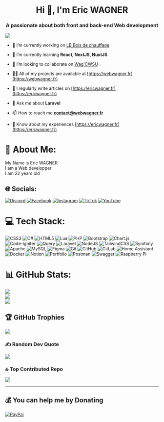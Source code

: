 <h1 align="center">Hi 👋, I'm Eric WAGNER</h1>
<h3 align="center">A passionate about both front and back-end Web development</h3>

[![](https://visitcount.itsvg.in/api?id=DevEricWAGNER&icon=2&color=6)](https://visitcount.itsvg.in)

- 🔭 I’m currently working on [LB Bois de chauffage](http://lbboisdechauffage.webserver.webwagner.fr/)

- 🌱 I’m currently learning **React, NextJS, NuxtJS**

- 👯 I’m looking to collaborate on [Wag'CWSU](http://template.webserver.webwagner.fr/controlpanel/project)

- 👨‍💻 All of my projects are available at [https://webwagner.fr](https://webwagner.fr)

- 📝 I regularly write articles on [https://ericwagner.fr](https://ericwagner.fr)

- 💬 Ask me about **Laravel**

- 📫 How to reach me **contact@webwagner.fr**

- 📄 Know about my experiences [https://ericwagner.fr](https://ericwagner.fr)


# 💫 About Me:
My Name is Eric WAGNER<br>I am a Web developper<br>I am 22 years old


## 🌐 Socials:
[![Discord](https://img.shields.io/badge/Discord-%237289DA.svg?logo=discord&logoColor=white)](https://discord.gg/7GCKga6CDe) [![Facebook](https://img.shields.io/badge/Facebook-%231877F2.svg?logo=Facebook&logoColor=white)](https://facebook.com/WebWagner) [![Instagram](https://img.shields.io/badge/Instagram-%23E4405F.svg?logo=Instagram&logoColor=white)](https://instagram.com/webwagner67) [![TikTok](https://img.shields.io/badge/TikTok-%23000000.svg?logo=TikTok&logoColor=white)](https://tiktok.com/@webwagner) [![YouTube](https://img.shields.io/badge/YouTube-%23FF0000.svg?logo=YouTube&logoColor=white)](https://youtube.com/@webwagner) 

# 💻 Tech Stack:
![CSS3](https://img.shields.io/badge/css3-%231572B6.svg?style=for-the-badge&logo=css3&logoColor=white) ![C#](https://img.shields.io/badge/c%23-%23239120.svg?style=for-the-badge&logo=csharp&logoColor=white) ![HTML5](https://img.shields.io/badge/html5-%23E34F26.svg?style=for-the-badge&logo=html5&logoColor=white) ![Lua](https://img.shields.io/badge/lua-%232C2D72.svg?style=for-the-badge&logo=lua&logoColor=white) ![PHP](https://img.shields.io/badge/php-%23777BB4.svg?style=for-the-badge&logo=php&logoColor=white) ![Bootstrap](https://img.shields.io/badge/bootstrap-%238511FA.svg?style=for-the-badge&logo=bootstrap&logoColor=white) ![Chart.js](https://img.shields.io/badge/chart.js-F5788D.svg?style=for-the-badge&logo=chart.js&logoColor=white) ![Code-Igniter](https://img.shields.io/badge/CodeIgniter-%23EF4223.svg?style=for-the-badge&logo=codeIgniter&logoColor=white) ![jQuery](https://img.shields.io/badge/jquery-%230769AD.svg?style=for-the-badge&logo=jquery&logoColor=white) ![Laravel](https://img.shields.io/badge/laravel-%23FF2D20.svg?style=for-the-badge&logo=laravel&logoColor=white) ![NodeJS](https://img.shields.io/badge/node.js-6DA55F?style=for-the-badge&logo=node.js&logoColor=white) ![TailwindCSS](https://img.shields.io/badge/tailwindcss-%2338B2AC.svg?style=for-the-badge&logo=tailwind-css&logoColor=white) ![Symfony](https://img.shields.io/badge/symfony-%23000000.svg?style=for-the-badge&logo=symfony&logoColor=white) ![Apache](https://img.shields.io/badge/apache-%23D42029.svg?style=for-the-badge&logo=apache&logoColor=white) ![MySQL](https://img.shields.io/badge/mysql-4479A1.svg?style=for-the-badge&logo=mysql&logoColor=white) ![Figma](https://img.shields.io/badge/figma-%23F24E1E.svg?style=for-the-badge&logo=figma&logoColor=white) ![Git](https://img.shields.io/badge/git-%23F05033.svg?style=for-the-badge&logo=git&logoColor=white) ![GitHub](https://img.shields.io/badge/github-%23121011.svg?style=for-the-badge&logo=github&logoColor=white) ![GitLab](https://img.shields.io/badge/gitlab-%23181717.svg?style=for-the-badge&logo=gitlab&logoColor=white) ![Home Assistant](https://img.shields.io/badge/home%20assistant-%2341BDF5.svg?style=for-the-badge&logo=home-assistant&logoColor=white) ![Docker](https://img.shields.io/badge/docker-%230db7ed.svg?style=for-the-badge&logo=docker&logoColor=white) ![Notion](https://img.shields.io/badge/Notion-%23000000.svg?style=for-the-badge&logo=notion&logoColor=white) ![Portfolio](https://img.shields.io/badge/Portfolio-%23000000.svg?style=for-the-badge&logo=firefox&logoColor=#FF7139) ![Postman](https://img.shields.io/badge/Postman-FF6C37?style=for-the-badge&logo=postman&logoColor=white) ![Swagger](https://img.shields.io/badge/-Swagger-%23Clojure?style=for-the-badge&logo=swagger&logoColor=white) ![Raspberry Pi](https://img.shields.io/badge/-RaspberryPi-C51A4A?style=for-the-badge&logo=Raspberry-Pi)
# 📊 GitHub Stats:
![](https://github-readme-stats.vercel.app/api?username=DevEricWAGNER&theme=dark&hide_border=false&include_all_commits=true&count_private=true)<br/>
![](https://github-readme-streak-stats.herokuapp.com/?user=DevEricWAGNER&theme=dark&hide_border=false)<br/>
![](https://github-readme-stats.vercel.app/api/top-langs/?username=DevEricWAGNER&theme=dark&hide_border=false&include_all_commits=true&count_private=true&layout=compact)

## 🏆 GitHub Trophies
![](https://github-profile-trophy.vercel.app/?username=DevEricWAGNER&theme=radical&no-frame=false&no-bg=false&margin-w=4)

### ✍️ Random Dev Quote
![](https://quotes-github-readme.vercel.app/api?type=horizontal&theme=radical)

### 🔝 Top Contributed Repo
![](https://github-contributor-stats.vercel.app/api?username=DevEricWAGNER&limit=5&theme=radical&combine_all_yearly_contributions=true)

---

  ## 💰 You can help me by Donating
  [![PayPal](https://img.shields.io/badge/PayPal-00457C?style=for-the-badge&logo=paypal&logoColor=white)](https://paypal.me/franceflashback) 

  
<!-- Proudly created with GPRM ( https://gprm.itsvg.in ) -->
